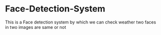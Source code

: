 # Face-Detection-System
This is a Face detection system by which we can check weather two faces in two images are same or not

